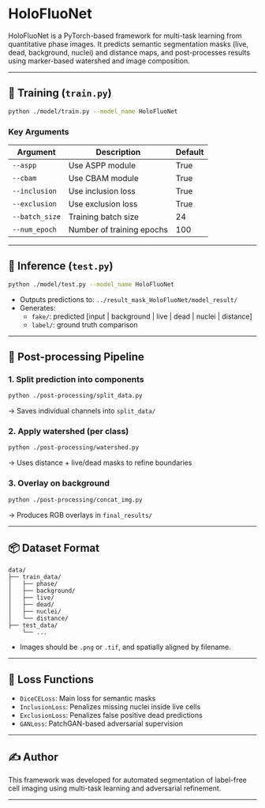 # HoloFluoNet

HoloFluoNet is a PyTorch-based framework for multi-task learning from quantitative phase images. It predicts semantic segmentation masks (live, dead, background, nuclei) and distance maps, and post-processes results using marker-based watershed and image composition.

---

## 🧪 Training (`train.py`)

```bash
python ./model/train.py --model_name HoloFluoNet
```

### Key Arguments

| Argument        | Description                           | Default |
|-----------------|---------------------------------------|---------|
| `--aspp`        | Use ASPP module                       | True    |
| `--cbam`        | Use CBAM module                       | True    |
| `--inclusion`   | Use inclusion loss                    | True    |
| `--exclusion`   | Use exclusion loss                    | True    |
| `--batch_size`  | Training batch size                   | 24      |
| `--num_epoch`   | Number of training epochs             | 100     |

---

## 🧪 Inference (`test.py`)

```bash
python ./model/test.py --model_name HoloFluoNet
```

- Outputs predictions to: `../result_mask_HoloFluoNet/model_result/`
- Generates:
  - `fake/`: predicted [input | background | live | dead | nuclei | distance]
  - `label/`: ground truth comparison

---

## 🧩 Post-processing Pipeline

### 1. Split prediction into components

```bash
python ./post-processing/split_data.py
```
→ Saves individual channels into `split_data/`

### 2. Apply watershed (per class)

```bash
python ./post-processing/watershed.py
```
→ Uses distance + live/dead masks to refine boundaries

### 3. Overlay on background

```bash
python ./post-processing/concat_img.py
```
→ Produces RGB overlays in `final_results/`

---

## 📦 Dataset Format

```
data/
├── train_data/
│   ├── phase/
│   ├── background/
│   ├── live/
│   ├── dead/
│   ├── nuclei/
│   └── distance/
├── test_data/
    └── ...
```

- Images should be `.png` or `.tif`, and spatially aligned by filename.

---

## 🧠 Loss Functions

- `DiceCELoss`: Main loss for semantic masks
- `InclusionLoss`: Penalizes missing nuclei inside live cells
- `ExclusionLoss`: Penalizes false positive dead predictions
- `GANLoss`: PatchGAN-based adversarial supervision

---

## ✍️ Author

This framework was developed for automated segmentation of label-free cell imaging using multi-task learning and adversarial refinement.

---